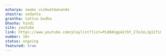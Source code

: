 ```yaml
---
acharya: swami vishwatmananda
shastra: vedanta
grantha: tattva bodha
bhasha: hindi
site: youtube
link: https://www.youtube.com/playlist?list=PLO8ASgp42rbY_I7eJoLJg11fiC52uDNYF
number: 18+
status: ongoing
featured: true
---
```

